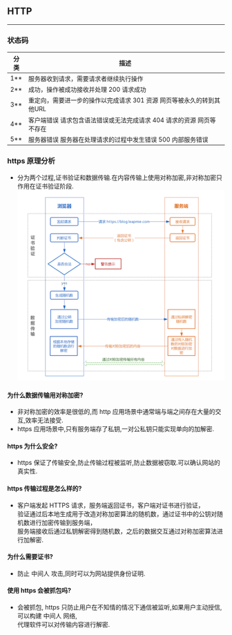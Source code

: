 ## HTTP
-----------
### 状态码
| 分类 | 描述 |
| --- | ---- |
| 1** | 服务器收到请求，需要请求者继续执行操作 |
| 2** | 成功，操作被成功接收并处理 200 请求成功 |
| 3** | 重定向，需要进一步的操作以完成请求 301 资源 网页等被永久的转到其他URL |
| 4** | 客户端错误 请求包含语法错误或无法完成请求 404 请求的资源 网页等不存在 |
| 5** | 服务器错误 服务器在处理请求的过程中发生错误 500 内部服务错误 |

### https 原理分析
* 分为两个过程,证书验证和数据传输.在内容传输上使用对称加密,非对称加密只作用在证书验证阶段.
![https交互](./imgs/https交互过程.png 'https交互过程')
#### 为什么数据传输用对称加密?
* 非对称加密的效率是很低的,而 http 应用场景中通常端与端之间存在大量的交互,效率无法接受.
* https 应用场景中,只有服务端存了私钥,一对公私钥只能实现单向的加解密.
#### https 为什么安全?
* https 保证了传输安全,防止传输过程被监听,防止数据被窃取.可以确认网站的真实性.
#### https 传输过程是怎么样的?
* 客户端发起 HTTPS 请求，服务端返回证书，客户端对证书进行验证，  
  验证通过后本地生成用于改造对称加密算法的随机数，通过证书中的公钥对随机数进行加密传输到服务端，  
  服务端接收后通过私钥解密得到随机数，之后的数据交互通过对称加密算法进行加解密.
#### 为什么需要证书?
* 防止 中间人 攻击,同时可以为网站提供身份证明.
#### 使用 https 会被抓包吗?
* 会被抓包, https 只防止用户在不知情的情况下通信被监听,如果用户主动授信,可以构建 中间人 网络,  
  代理软件可以对传输内容进行解密.
